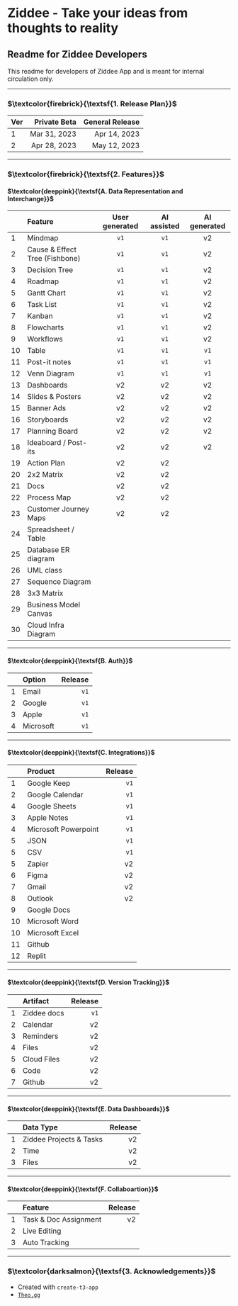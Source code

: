 # Ziddee - Take your ideas from thoughts to reality

## Readme for Ziddee Developers

This readme for developers of Ziddee App and is meant for internal circulation only.
___

### $\textcolor{firebrick}{\textsf{1. Release Plan}}$

| Ver | Private Beta  | General Release |
|:----|-------------:|-----------------:|
| 1   | Mar 31, 2023|  Apr 14, 2023     |
| 2   | Apr 28, 2023|  May 12, 2023     |

___

### $\textcolor{firebrick}{\textsf{2. Features}}$

#### $\textcolor{deeppink}{\textsf{A. Data Representation and Interchange}}$

|   | Feature                       | User generated | AI assisted | AI generated |
|:--|:----------------------------- |:--------------:|:-----------:|:------------:|
| 1 |Mindmap                        | `v1` | `v1` | v2 |
| 2 |Cause & Effect Tree (Fishbone) | `v1` | `v1` | v2 |
| 3 |Decision Tree                  | `v1` | `v1` | v2 |
| 4 |Roadmap                        | `v1` | `v1` | v2 |
| 5 |Gantt Chart                    | `v1` | `v1` | v2 |
| 6 |Task List                      | `v1` | `v1` | v2 |
| 7 |Kanban                         | `v1` | `v1` | v2 |
| 8 |Flowcharts                     | `v1` | `v1` | v2 |
| 9 |Workflows                      | `v1` | `v1` | v2 |
|10 |Table                          | `v1` | `v1` | `v1` |
|11 |Post-it notes                  | `v1` | `v1` | `v1` |
|12 |Venn Diagram                   | `v1` | `v1` | `v1` |
|13 |Dashboards                     | v2 | v2 | v2 |
|14|Slides & Posters                | v2 | v2 | v2 |
|15|Banner Ads                      | v2 | v2 | v2 |
|16|Storyboards                     | v2 | v2 | v2 |
|17|Planning Board                 | v2 | v2 | v2 |
|18|Ideaboard / Post-its           | v2 | v2 | v2 |
|19|Action Plan                     | v2 | v2 |
|20|2x2 Matrix                      | v2 | v2 |
|21|Docs                            | v2 | v2 |
|22| Process Map                    | v2 | v2 |
|23| Customer Journey Maps          | v2 | v2 |
|24|Spreadsheet / Table |
|25|Database ER diagram  |
|26|UML class            |
|27|Sequence Diagram     |
|28|3x3 Matrix           |
|29|Business Model Canvas|
|30| Cloud Infra Diagram |

___

#### $\textcolor{deeppink}{\textsf{B. Auth}}$

|   | Option   | Release |
|:--|:---------|-------:|
1| Email     | `v1` |
2| Google    | `v1` |
3| Apple     | `v1` |
4| Microsoft | `v1` |

___

#### $\textcolor{deeppink}{\textsf{C. Integrations}}$

|   | Product            | Release |
|:--|:-------------------|-------:|
1| Google Keep         | `v1` |
2| Google Calendar     | `v1` |
4| Google Sheets       | `v1`  |
3| Apple Notes         | `v1` |
4| Microsoft Powerpoint| `v1` |
5| JSON                | `v1` |
5| CSV                 | `v1` |
5| Zapier              | v2 |
6| Figma               | v2 |
7| Gmail               | v2 |
8| Outlook             | v2 |
9| Google Docs         |
10| Microsoft Word     |
10| Microsoft Excel    |
11| Github             |
12| Replit             |

___

#### $\textcolor{deeppink}{\textsf{D. Version Tracking}}$

|   | Artifact | Release |
|:--|:---------|-------:|
| 1 | Ziddee docs | `v1` |
| 2 | Calendar    | v2 |
| 3 | Reminders   | v2 |
| 4 | Files       | v2 |
| 5 | Cloud Files | v2 |
| 6 | Code        | v2 |
| 7 | Github      | v2 |

___

#### $\textcolor{deeppink}{\textsf{E. Data Dashboards}}$

|   | Data Type               | Release       |
|:--|:------------------------|--------------:|
| 1 | Ziddee Projects & Tasks | v2 |
| 2 | Time                    | v2 |
| 3 | Files                   | v2 |

___

#### $\textcolor{deeppink}{\textsf{F. Collaboartion}}$

|   | Feature               | Release       |
|:--|:----------------------|--------------:|
| 1 | Task & Doc Assignment | v2 |
| 2 | Live Editing          |
| 3 | Auto Tracking         |

___

### $\textcolor{darksalmon}{\textsf{3. Acknowledgements}}$

- Created with `create-t3-app`
- [`Theo.gg`](https://theo.gg)

<Add others>
